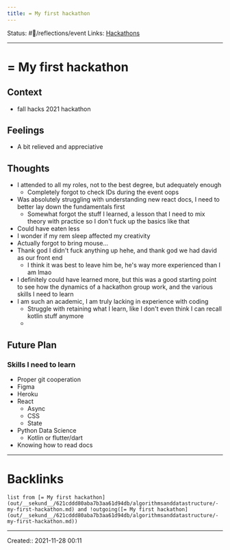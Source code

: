 ```yaml
---
title: = My first hackathon
---
```

Status: #💭/reflections/event
Links: [Hackathons](None)
___
# = My first hackathon
## Context
- fall hacks 2021 hackathon

## Feelings
 - A bit relieved and appreciative

## Thoughts
- I attended to all my roles, not to the best degree, but adequately enough
	- Completely forgot to check IDs during the event oops
- Was absolutely struggling with understanding new react docs, I need to better lay down the fundamentals first
	- Somewhat forgot the stuff I learned, a lesson that I need to mix theory with practice so I don't fuck up the basics like that
- Could have eaten less
- I wonder if my rem sleep affected my creativity
- Actually forgot to bring mouse...
- Thank god I didn't fuck anything up hehe, and thank god we had david as our front end
	- I think it was best to leave him be, he's way more experienced than I am lmao
- I definitely could have learned more, but this was a good starting point to see how the dynamics of a hackathon group work, and the various skills I need to learn
- I am such an academic, I am truly lacking in experience with coding
	- Struggle with retaining what I learn, like I don't even think I can recall kotlin stuff anymore
	- 
## Future Plan
### Skills I need to learn
- Proper git cooperation
- Figma
- Heroku
- React
	- Async
	- CSS
	- State
- Python Data Science
	- Kotlin or flutter/dart
- Knowing how to read docs
___
# Backlinks
```dataview
list from [= My first hackathon](out/__sekund__/621cddd80aba7b3aa61d94db/algorithmsanddatastructure/-my-first-hackathon.md) and !outgoing([= My first hackathon](out/__sekund__/621cddd80aba7b3aa61d94db/algorithmsanddatastructure/-my-first-hackathon.md))
```
___
Created::  2021-11-28 00:11

